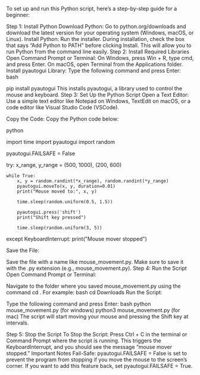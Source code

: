 To set up and run this Python script, here’s a step-by-step guide for a beginner:

Step 1: Install Python
Download Python: Go to python.org/downloads and download the latest version for your operating system (Windows, macOS, or Linux).
Install Python: Run the installer. During installation, check the box that says “Add Python to PATH” before clicking Install. This will allow you to run Python from the command line easily.
Step 2: Install Required Libraries
Open Command Prompt or Terminal:
On Windows, press Win + R, type cmd, and press Enter.
On macOS, open Terminal from the Applications folder.
Install pyautogui Library:
Type the following command and press Enter:
bash

pip install pyautogui
This installs pyautogui, a library used to control the mouse and keyboard.
Step 3: Set Up the Python Script
Open a Text Editor: Use a simple text editor like Notepad on Windows, TextEdit on macOS, or a code editor like Visual Studio Code (VSCode).

Copy the Code: Copy the Python code below:

python

import time
import pyautogui
import random

pyautogui.FAILSAFE = False

try:
    x_range, y_range = (500, 1000), (200, 600)
    
    while True:
        x, y = random.randint(*x_range), random.randint(*y_range)
        pyautogui.moveTo(x, y, duration=0.01)
        print("Mouse moved to:", x, y)
        
        time.sleep(random.uniform(0.5, 1.5)) 
        
        pyautogui.press('shift')
        print("Shift key pressed")
        
        time.sleep(random.uniform(3, 5))  

except KeyboardInterrupt:
    print("Mouse mover stopped")


Save the File:

Save the file with a name like mouse_movement.py.
Make sure to save it with the .py extension (e.g., mouse_movement.py).
Step 4: Run the Script
Open Command Prompt or Terminal:

Navigate to the folder where you saved mouse_movement.py using the command cd <path to folder>. For example:
bash
cd Downloads
Run the Script:

Type the following command and press Enter:
bash
python mouse_movement.py     (for windows)
python3 mouse_movement.py    (for mac)
The script will start moving your mouse and pressing the Shift key at intervals.

Step 5: Stop the Script
To Stop the Script: Press Ctrl + C in the terminal or Command Prompt where the script is running. This triggers the KeyboardInterrupt, and you should see the message “mouse mover stopped.”
Important Notes
Fail-Safe: pyautogui.FAILSAFE = False is set to prevent the program from stopping if you move the mouse to the screen’s corner. If you want to add this feature back, set pyautogui.FAILSAFE = True.
